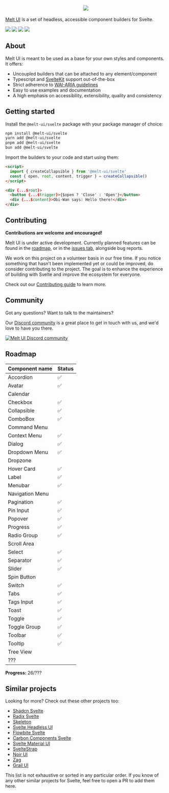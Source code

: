 <h1 align="center">
 <img align="center" src="https://raw.githubusercontent.com/melt-ui/melt-ui/main/static/banner.png"  />
</h1>

[Melt UI](https://www.melt-ui.com/) is a set of headless, accessible component builders for Svelte.

[![](https://img.shields.io/npm/v/@melt-ui/svelte?style=flat-square)](https://www.npmjs.com/package/@melt-ui/svelte)
[![](https://img.shields.io/github/actions/workflow/status/melt-ui/melt-ui/ci.yaml?style=flat-square)](https://github.com/melt-ui/melt-ui/actions/workflows/ci.yaml)
![](https://img.shields.io/github/license/melt-ui/melt-ui?style=flat-square)
[![](https://dcbadge.vercel.app/api/server/2QDjZkYunf?style=flat-square)](https://discord.gg/2QDjZkYunf)

## About

Melt UI is meant to be used as a base for your own styles and components. It offers:

- Uncoupled builders that can be attached to any element/component
- Typescript and [SvelteKit](https://kit.svelte.dev/) support out-of-the-box
- Strict adherence to [WAI-ARIA guidelines](https://www.w3.org/WAI/ARIA/apg/)
- Easy to use examples and documentation
- A high emphasis on accessibility, extensibility, quality and consistency

## Getting started

Install the `@melt-ui/svelte` package with your package manager of choice:

```sh
npm install @melt-ui/svelte
yarn add @melt-ui/svelte
pnpm add @melt-ui/svelte
bun add @melt-ui/svelte
```

Import the builders to your code and start using them:

```html
<script>
  import { createCollapsible } from '@melt-ui/svelte'
  const { open, root, content, trigger } = createCollapsible()
</script>

<div {...$root}>
  <button {...$trigger}>{$open ? 'Close' : 'Open'}</button>
  <div {...$content}>Obi-Wan says: Hello there!</div>
</div>
```

## Contributing

**Contributions are welcome and encouraged!**

Melt UI is under active development. Currently planned features can be found in the
[roadmap](#roadmap), or in the [issues tab](https://github.com/melt-ui/melt-ui/issues), alongside
bug reports.

We work on this project on a volunteer basis in our free time. If you notice something that hasn't
been implemented yet or could be improved, do consider contributing to the project. The goal is to
enhance the experience of building with Svelte and improve the ecosystem for everyone.

Check out our [Contributing guide](./CONTRIBUTING.md) to learn more.

## Community

Got any questions? Want to talk to the maintainers?

Our [Discord community](https://discord.gg/2QDjZkYunf) is a great place to get in touch with us, and
we'd love to have you there.

<a href="https://discord.gg/2QDjZkYunf" alt="Melt UI Discord community">
<picture>
  <source media="(prefers-color-scheme: dark)" srcset="https://invidget.switchblade.xyz/2QDjZkYunf">
  <img alt="Melt UI Discord community" src="https://invidget.switchblade.xyz/2QDjZkYunf?theme=light">
</picture>
</a>

## Roadmap

| Component name  | Status |
| --------------- | ------ |
| Accordion       | ✅     |
| Avatar          | ✅     |
| Calendar        |        |
| Checkbox        | ✅     |
| Collapsible     | ✅     |
| ComboBox        | ✅     |
| Command Menu    |        |
| Context Menu    | ✅     |
| Dialog          | ✅     |
| Dropdown Menu   | ✅     |
| Dropzone        |        |
| Hover Card      | ✅     |
| Label           | ✅     |
| Menubar         | ✅     |
| Navigation Menu |        |
| Pagination      | ✅     |
| Pin Input       | ✅     |
| Popover         | ✅     |
| Progress        | ✅     |
| Radio Group     | ✅     |
| Scroll Area     |        |
| Select          | ✅     |
| Separator       | ✅     |
| Slider          | ✅     |
| Spin Button     |        |
| Switch          | ✅     |
| Tabs            | ✅     |
| Tags Input      | ✅     |
| Toast           | ✅     |
| Toggle          | ✅     |
| Toggle Group    | ✅     |
| Toolbar         | ✅     |
| Tooltip         | ✅     |
| Tree View       |        |
| ???             |        |

**Progress:** 26/???

## Similar projects

Looking for more? Check out these other projects too:

- [Shadcn Svelte](https://shadcn-svelte.com/)
- [Radix Svelte](https://radix-svelte.com/)
- [Skeleton](https://skeleton.dev/)
- [Svelte Headless UI](https://svelte-headlessui.goss.io/docs)
- [Flowbite Svelte](https://flowbite-svelte.com/)
- [Carbon Components Svelte](https://github.com/carbon-design-system/carbon-components-svelte/)
- [Svelte Material UI](https://sveltematerialui.com/)
- [SvelteStrap](https://github.com/bestguy/sveltestrap)
- [Noir UI](https://github.com/khairulhaaziq/noir-ui)
- [Zag](https://github.com/chakra-ui/zag)
- [Grail UI](https://grail-ui.vercel.app/)

This list is not exhaustive or sorted in any particular order. If you know of any other similar
projects for Svelte, feel free to open a PR to add them here.
